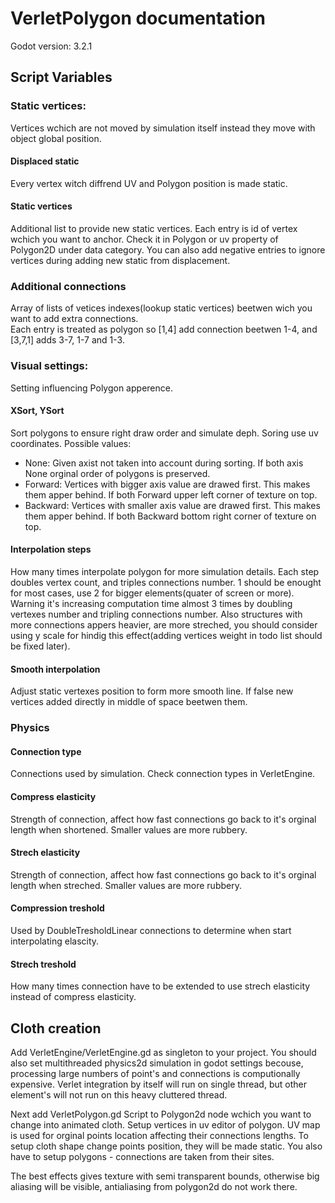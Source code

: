 # VerletPolygon documentation

Godot version: 3.2.1

## Script Variables

### Static vertices:
Vertices wchich are not moved by simulation itself instead they move with object global position.

#### Displaced static
Every vertex witch diffrend UV and Polygon position is made static.

#### Static vertices
Additional list to provide new static vertices. Each entry is id of vertex wchich you want to anchor. Check it in Polygon or uv property of Polygon2D under data category.
You can also add negative entries to ignore vertices during adding new static from displacement.

### Additional connections
Array of lists of vetices indexes(lookup static vertices) beetwen wich you want to add extra connections.  
Each entry is treated as polygon so [1,4] add connection beetwen 1-4, and [3,7,1] adds 3-7, 1-7 and 1-3.

### Visual settings:
Setting influencing Polygon apperence.

#### XSort, YSort
Sort polygons to ensure right draw order and simulate deph.
Soring use uv coordinates.
Possible values:
* None: Given axist not taken into account during sorting. If both axis None orginal order of polygons is preserved.
* Forward: Vertices with bigger axis value are drawed first. This makes them apper behind. If both Forward upper left corner of texture on top.
* Backward: Vertices with smaller axis value are drawed first. This makes them apper behind. If both Backward bottom right corner of texture on top.

#### Interpolation steps
How many times interpolate polygon for more simulation details.
Each step doubles vertex count, and triples connections number.
1 should be enought for most cases, use 2 for bigger elements(quater of screen or more).
Warning it's increasing computation time almost 3 times by doubling vertexes number and tripling connections number.
Also structures with more connections appers heavier, are more streched, you should consider using y scale for hindig this effect(adding vertices weight in todo list should be fixed later).

#### Smooth interpolation
Adjust static vertexes position to form more smooth line. If false new vertices added directly in middle of space beetwen them.

### Physics

#### Connection type
Connections used by simulation.
Check connection types in VerletEngine.

#### Compress elasticity
Strength of connection, affect how fast connections go back to it's orginal length when shortened. Smaller values are more rubbery.
#### Strech elasticity
Strength of connection, affect how fast connections go back to it's orginal length when streched. Smaller values are more rubbery.
#### Compression treshold
Used by DoubleTresholdLinear connections to determine when start interpolating elascity.
#### Strech treshold
How many times connection have to be extended to use strech elasticity instead of compress elasticity.

## Cloth creation

Add VerletEngine/VerletEngine.gd as singleton to your project.
You should also set multithreaded physics2d simulation in godot settings becouse, processing large numbers of point's and connections is computionally expensive. 
Verlet integration by itself will run on single thread, but other element's will not run on this heavy cluttered thread.

Next add VerletPolygon.gd Script to Polygon2d node wchich you want to change into animated cloth.
Setup vertices in uv editor of polygon. UV map is used for orginal points location affecting their connections lengths.
To setup cloth shape change points position, they will be made static.
You also have to setup polygons - connections are taken from their sites.

The best effects gives texture with semi transparent bounds, otherwise big aliasing will be visible, antialiasing from polygon2d do not work there.